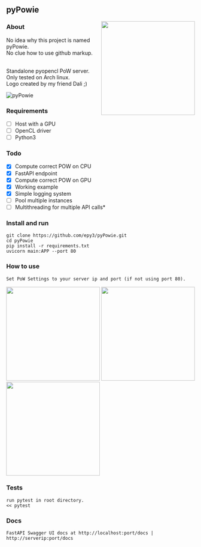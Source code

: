 ## pyPowie
<img align="right" src="https://github.com/epy3/pyPowie/blob/main/assets/logo.png" width="250">

### About
No idea why this project is named pyPowie.<br>
No clue how to use github markup.<br><br>

Standalone pyopencl PoW server.<br>
Only tested on Arch linux.<br>
Logo created by my friend Dali ;)<br>

![pyPowie](https://github.com/epy3/py-pow/actions/workflows/python.yml/badge.svg?branch=main)

### Requirements
- [ ] Host with a GPU
- [ ] OpenCL driver
- [ ] Python3

### Todo
- [x] Compute correct POW on CPU
- [x] FastAPI endpoint
- [x] Compute correct POW on GPU
- [x] Working example
- [X] Simple logging system
- [ ] Pool multiple instances
- [ ] Multithreading for multiple API calls*

### Install and run
```
git clone https://github.com/epy3/pyPowie.git
cd pyPowie
pip install -r requirements.txt
uvicorn main:APP --port 80
```

### How to use
```
Set PoW Settings to your server ip and port (if not using port 80).
```

<p float="left">
  <img src="https://github.com/epy3/pyPowie/blob/main/assets/screenshot.png" width="250">
  <img src="https://github.com/epy3/pyPowie/blob/main/assets/screenshot2.png" width="250">
  <img src="https://github.com/epy3/pyPowie/blob/main/assets/screenshot1.png" width="250">
</p>

### Tests
```
run pytest in root directory.
<< pytest
```

### Docs
```
FastAPI Swagger UI docs at http://localhost:port/docs | http://serverip:port/docs
```

